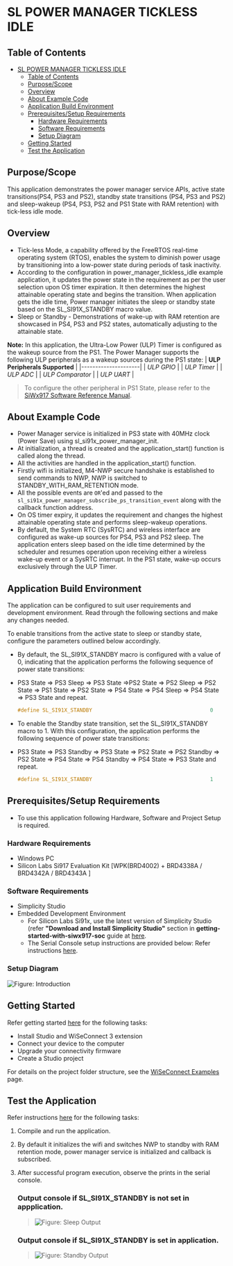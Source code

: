 # SL POWER MANAGER TICKLESS IDLE

## Table of Contents

- [SL POWER MANAGER TICKLESS IDLE](#sl-power-manager-tickless-idle)
  - [Table of Contents](#table-of-contents)
  - [Purpose/Scope](#purposescope)
  - [Overview](#overview)
  - [About Example Code](#about-example-code)
  - [Application Build Environment](#application-build-environment)
  - [Prerequisites/Setup Requirements](#prerequisitessetup-requirements)
    - [Hardware Requirements](#hardware-requirements)
    - [Software Requirements](#software-requirements)
    - [Setup Diagram](#setup-diagram)
  - [Getting Started](#getting-started)
  - [Test the Application](#test-the-application)

## Purpose/Scope

 This application demonstrates the power manager service APIs, active state transitions(PS4, PS3 and PS2), standby state transitions (PS4, PS3 and PS2) and sleep-wakeup (PS4, PS3, PS2 and PS1 State with RAM retention) with tick-less idle mode.

## Overview

- Tick-less Mode, a capability offered by the FreeRTOS real-time operating system (RTOS), enables the system to diminish power usage by transitioning into a low-power state during periods of task inactivity.
- According to the configuration in power_manager_tickless_idle example application, it updates the power state in the requirement as per the user selection upon OS timer expiration. It then determines the highest attainable operating state and begins the transition. When application gets the idle time, Power manager initiates the sleep or standby state based on the SL_SI91X_STANDBY macro value.
- Sleep or Standby - Demonstrations of wake-up with RAM retention are showcased in PS4, PS3 and PS2 states, automatically adjusting to the attainable state.
 
 **Note:** In this application, the Ultra-Low Power (ULP) Timer is configured as the wakeup source from the PS1. The Power Manager supports the following ULP peripherals as a wakeup sources during the PS1 state:
  | **ULP Peripherals Supported** |
  |---------------------| 
  | *ULP GPIO*       | 
  | *ULP Timer*      |
  | *ULP ADC*        | 
  | *ULP Comparator* | 
  | *ULP UART*       | 
> To configure the other peripheral in PS1 State, please refer to the [SiWx917 Software Reference Manual](https://github.com/SiliconLabs/wiseconnect/blob/v3.3.1/docs/software-reference/manuals/siwx91x-software-reference-manual.md).

## About Example Code

- Power Manager service is initialized in PS3 state with 40MHz clock (Power Save) using sl_si91x_power_manager_init.
- At initialization, a thread is created and the application_start() function is called along the thread.
- All the activities are handled in the application_start() function.
- Firstly wifi is initialized, M4-NWP secure handshake is established to send commands to NWP, NWP is switched to STANDBY_WITH_RAM_RETENTION mode.
- All the possible events are `OR`'ed and passed to the `sl_si91x_power_manager_subscribe_ps_transition_event` along with the callback function address.
- On OS timer expiry, it updates the requirement and changes the highest attainable operating state and performs sleep-wakeup operations.
- By default, the System RTC (SysRTC) and wireless interface are configured as wake-up sources for PS4, PS3 and PS2 sleep. The application enters sleep based on the idle time determined by the scheduler and resumes operation upon receiving either a wireless wake-up event or a SysRTC interrupt. In the PS1 state, wake-up occurs exclusively through the ULP Timer.

## Application Build Environment

The application can be configured to suit user requirements and development environment. Read through the following sections and make any changes needed.

To enable transitions from the active state to sleep or standby state, configure the parameters outlined below accordingly.

  - By default, the SL_SI91X_STANDBY macro is configured with a value of 0, indicating that the application performs the following sequence of power state transitions:
  - PS3 State => PS3 Sleep => PS3 State =>PS2 State => PS2 Sleep => PS2 State => PS1 State => PS2 State => PS4 State => PS4 Sleep => PS4 State => PS3 State and repeat.

    ```c
    #define SL_SI91X_STANDBY                                      0 
    ```

  - To enable the Standby state transition, set the SL_SI91X_STANDBY macro to 1. With this configuration, the application performs the following sequence of power state transitions:
  - PS3 State => PS3 Standby => PS3 State => PS2 State => PS2 Standby => PS2 State => PS4 State => PS4 Standby => PS4 State => PS3 State and repeat.

    ```c
    #define SL_SI91X_STANDBY                                      1
    ```

## Prerequisites/Setup Requirements

- To use this application following Hardware, Software and Project Setup is required.

### Hardware Requirements

- Windows PC
- Silicon Labs Si917 Evaluation Kit [WPK(BRD4002) + BRD4338A / BRD4342A / BRD4343A ]

### Software Requirements

- Simplicity Studio
- Embedded Development Environment
  - For Silicon Labs Si91x, use the latest version of Simplicity Studio (refer **"Download and Install Simplicity Studio"** section in **getting-started-with-siwx917-soc** guide at [here](https://docs.silabs.com/wiseconnect/latest/wiseconnect-developers-guide-developing-for-silabs-hosts/#setup-software).
  - The Serial Console setup instructions are provided below:
    Refer instructions [here](https://docs.silabs.com/wiseconnect/latest/wiseconnect-developers-guide-developing-for-silabs-hosts/#console-input-and-output).

### Setup Diagram

![Figure: Introduction](resources/readme/setupdiagram.png)

## Getting Started

Refer getting started [here](https://docs.silabs.com/wiseconnect/latest/wiseconnect-getting-started/) for the following tasks:

- Install Studio and WiSeConnect 3 extension
- Connect your device to the computer
- Upgrade your connectivity firmware
- Create a Studio project

For details on the project folder structure, see the [WiSeConnect Examples](https://docs.silabs.com/wiseconnect/latest/wiseconnect-examples/#example-folder-structure) page.

## Test the Application

Refer instructions [here](https://docs.silabs.com/wiseconnect/latest/wiseconnect-developers-guide-developing-for-silabs-hosts/#build-an-application) for the following tasks:

1. Compile and run the application.
2. By default it initializes the wifi and switches NWP to standby with RAM retention mode, power manager service is initialized and callback is subscribed.
3. After successful program execution, observe the prints in the serial console.

     ### Output console if SL_SI91X_STANDBY is not set in appplication. 
     > ![Figure: Sleep Output](resources/readme/output1.png) 
     ### Output console if SL_SI91X_STANDBY is set in application. 
     > ![Figure: Standby Output](resources/readme/output2.png) 